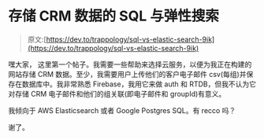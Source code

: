 # 存储 CRM 数据的 SQL 与弹性搜索

> 原文:[https://dev.to/trappology/sql-vs-elastic-search-9ik](https://dev.to/trappology/sql-vs-elastic-search-9ik)

嘿大家，
这里第一个帖子。我需要一些帮助来选择云服务，以便为我正在构建的网站存储 CRM 数据。至少，我需要用户上传他们的客户电子邮件 csv(每组)并保存在数据库中。我非常熟悉 Firebase，我用它来做 auth 和 RTDB，但我不认为它对存储 CRM 电子邮件和他们的组关联(即电子邮件和 groupId)有意义。

我倾向于 AWS Elasticsearch 或者 Google Postgres SQL。有 recco 吗？

谢了。